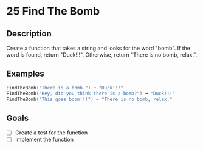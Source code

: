 # 25 Find The Bomb

## Description

Create a function that takes a string and looks for the word "bomb".
If the word is found, return "Duck!!!".
Otherwise, return "There is no bomb, relax.".

## Examples

```powershell
FindTheBomb("There is a bomb.") ➞ "Duck!!!"
FindTheBomb("Hey, did you think there is a bomb?") ➞ "Duck!!!"
FindTheBomb("This goes boom!!!") ➞ "There is no bomb, relax."
```

## Goals

- [ ] Create a test for the function
- [ ] Implement the function
